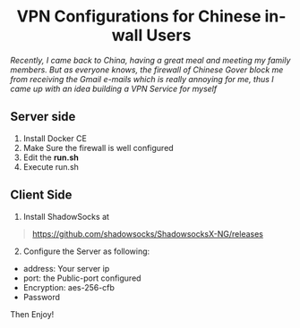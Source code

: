 <h1 align="center"> VPN Configurations for Chinese in-wall Users </h1> 

*Recently, I came back to China, having a great meal and meeting my family members. But as everyone knows, the firewall of Chinese Gover block me from receiving the Gmail e-mails which is really annoying for me, thus I came up with an idea building a VPN Service for myself*


## Server side

1. Install Docker CE
2. Make Sure the firewall is well configured
3. Edit the **run.sh** 
4. Execute run.sh

## Client Side

1. Install ShadowSocks at 
> https://github.com/shadowsocks/ShadowsocksX-NG/releases
2. Configure the Server as following:

- address: Your server ip
- port: the Public-port configured
- Encryption: aes-256-cfb
- Password

Then Enjoy! 
